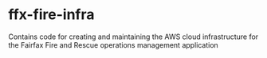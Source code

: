 # ffx-fire-infra
Contains code for creating and maintaining the AWS cloud infrastructure for the Fairfax Fire and Rescue operations management application 
